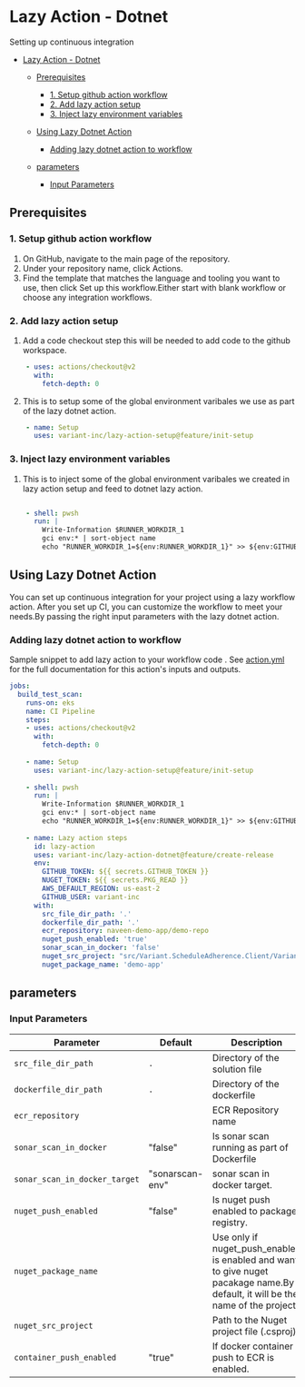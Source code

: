 # Lazy Action - Dotnet

Setting up continuous integration

- [Lazy Action - Dotnet](#lazy-action---dotnet)
  - [Prerequisites](#prerequisites)
    - [1. Setup github action workflow](#1-setup-github-action-workflow)
    - [2. Add lazy action setup](#2-add-lazy-action-setup)
    - [3. Inject lazy environment variables](#3-inject-lazy-environment-variables)

  - [Using Lazy Dotnet Action](#using-lazy-dotnet-action)
    - [Adding lazy dotnet action to workflow](#adding-lazy-dotnet-action-to-workflow)
  - [parameters](#parameters)
    - [Input Parameters](#input-parameters)

## Prerequisites

### 1. Setup github action workflow

1. On GitHub, navigate to the main page of the repository.
2. Under your repository name, click Actions.
3. Find the template that matches the language and tooling you want to use, then click Set up this workflow.Either start with blank workflow or choose any integration workflows.

### 2. Add lazy action setup

1. Add a code checkout step this will be needed to add code to the github workspace.

```yaml
    - uses: actions/checkout@v2
      with:
        fetch-depth: 0
```

2. This is to setup some of the global environment varibales we use as part of the lazy dotnet action.

```yaml
    - name: Setup
      uses: variant-inc/lazy-action-setup@feature/init-setup
```

### 3. Inject lazy environment variables

1. This is to inject some of the global environment varibales we created in lazy action setup and feed to dotnet lazy action.

```yaml

    - shell: pwsh
      run: |
        Write-Information $RUNNER_WORKDIR_1
        gci env:* | sort-object name
        echo "RUNNER_WORKDIR_1=${env:RUNNER_WORKDIR_1}" >> ${env:GITHUB_ENV}

```


## Using Lazy Dotnet Action

You can set up continuous integration for your project using a lazy workflow action.
After you set up CI, you can customize the workflow to meet your needs.By passing the right input parameters with the lazy    dotnet action.

### Adding lazy dotnet action to workflow

Sample snippet to add lazy action to your workflow code .
See [action.yml](action.yml) for the full documentation for this action's inputs and outputs.

```yaml
jobs:
  build_test_scan:
    runs-on: eks
    name: CI Pipeline
    steps:
    - uses: actions/checkout@v2
      with:
        fetch-depth: 0
        
    - name: Setup
      uses: variant-inc/lazy-action-setup@feature/init-setup
        
    - shell: pwsh
      run: |
        Write-Information $RUNNER_WORKDIR_1
        gci env:* | sort-object name
        echo "RUNNER_WORKDIR_1=${env:RUNNER_WORKDIR_1}" >> ${env:GITHUB_ENV}
          
    - name: Lazy action steps
      id: lazy-action
      uses: variant-inc/lazy-action-dotnet@feature/create-release
      env:
        GITHUB_TOKEN: ${{ secrets.GITHUB_TOKEN }}
        NUGET_TOKEN: ${{ secrets.PKG_READ }}
        AWS_DEFAULT_REGION: us-east-2
        GITHUB_USER: variant-inc
      with:
        src_file_dir_path: '.'
        dockerfile_dir_path: '.'
        ecr_repository: naveen-demo-app/demo-repo
        nuget_push_enabled: 'true'
        sonar_scan_in_docker: 'false'
        nuget_src_project: "src/Variant.ScheduleAdherence.Client/Variant.ScheduleAdherence.Client.csproj"
        nuget_package_name: 'demo-app'
```

## parameters

### Input Parameters

| Parameter                    | Default       | Description                                           | Required |
| ---------------------------- | ------------- | ----------------------------------------------------- | -------- |
| `src_file_dir_path`          | `.`           | Directory of the solution file                        | true     |
| `dockerfile_dir_path`        | `.`           | Directory of the dockerfile                           | true     |
| `ecr_repository`             |               | ECR Repository name                                   | true     |
| `sonar_scan_in_docker`       | "false"       | Is sonar scan running as part of Dockerfile           | false    |
| `sonar_scan_in_docker_target`|"sonarscan-env"| sonar scan in docker target.                          | false    |
| `nuget_push_enabled`         | "false"       | Is nuget push enabled to package registry.            | false    |
| `nuget_package_name`         |               | Use only if nuget_push_enabled is enabled and want to give nuget pacakage name.By default, it will be the name of the project | false |
| `nuget_src_project`          |               | Path to the Nuget project file (.csproj)              | false    |
| `container_push_enabled`     | "true"        | If docker container push to ECR is enabled.           | true     |   

